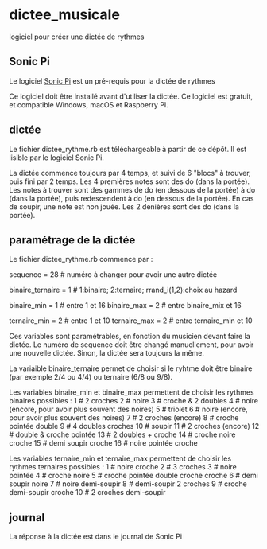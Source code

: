 # dictee_musicale
logiciel pour créer une dictée de rythmes

## Sonic Pi
Le logiciel [Sonic Pi](http://sonic-pi.net/) est un pré-requis pour la dictée de rythmes

Ce logiciel doit être installé avant d'utiliser la dictée.
Ce logiciel est gratuit, et compatible Windows, macOS et Raspberry PI.

## dictée
Le fichier dictee_rythme.rb est téléchargeable à partir de ce dépôt.
Il est lisible par le logiciel Sonic Pi.

La dictée commence toujours par 4 temps, et suivi de 6 "blocs" à trouver, puis fini par 2 temps.
Les 4 premières notes sont des do (dans la portée).
Les notes à trouver sont des gammes de do (en dessous de la portée) à do (dans la portée), puis redescendent à do (en dessous de la portée). En cas de soupir, une note est non jouée.
Les 2 denières sont des do (dans la portée).

## paramétrage de la dictée
Le fichier dictee_rythme.rb commence par :

sequence = 28            # numéro à changer pour avoir une autre dictée

binaire_ternaire = 1     # 1:binaire; 2:ternaire; rrand_i(1,2):choix au hazard

binaire_min = 1          # entre 1 et 16
binaire_max = 2          # entre binaire_mix et 16

ternaire_min = 2         # entre 1 et 10
ternaire_max = 2         # entre ternaire_min et 10

Ces variables sont paramétrables, en fonction du musicien devant faire la dictée.
Le numéro de sequence doit être changé manuellement, pour avoir une nouvelle dictée. Sinon, la dictée sera toujours la même.

La variaible binaire_ternaire permet de choisir si le ryhtme doit être binaire (par exemple 2/4 ou 4/4) ou ternaire (6/8 ou 9/8).

Les variables binaire_min et binaire_max permettent de choisir les rythmes binaires possibles :
1                                # 2 croches
2                                # noire
3                                # croche & 2 doubles
4                                # noire (encore, pour avoir plus souvent des noires)
5                                # triolet
6                                # noire (encore, pour avoir plus souvent des noires)
7                                # 2 croches (encore)
8                                # croche pointée double
9                                # 4 doubles croches
10                               # soupir
11                               # 2 croches (encore)
12                               #  double & croche pointée
13                               # 2 doubles + croche
14                               # croche noire croche
15                               # demi soupir croche
16                               # noire pointée croche

Les variables ternaire_min et ternaire_max permettent de choisir les rythmes ternaires possibles :
1                                # noire croche
2                                # 3 croches
3                                # noire pointée
4                                # croche noire
5                                # croche pointée double croche croche
6                                # demi soupir noire
7                                # noire demi-soupir
8                                # demi-soupir 2 croches
9                                # croche demi-soupir croche
10                               # 2 croches demi-soupir

## journal
La réponse à la dictée est dans le journal de Sonic Pi
